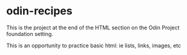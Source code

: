 # odin-recipes

This is the project at the end of the HTML section on the Odin Project foundation setting.

This is an opportunity to practice basic html: ie lists, links, images, etc